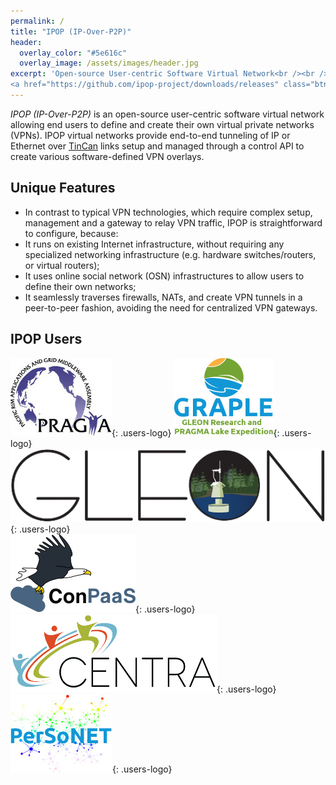 ```yaml
---
permalink: /
title: "IPOP (IP-Over-P2P)"
header:
  overlay_color: "#5e616c"
  overlay_image: /assets/images/header.jpg
excerpt: 'Open-source User-centric Software Virtual Network<br /><br />
<a href="https://github.com/ipop-project/downloads/releases" class="btn btn--light-outline btn--small">Official Release 16.08.1, September 2016</a>'
---
```

*IPOP (IP-Over-P2P)* is an open-source user-centric software virtual network allowing end users to define and create their own virtual private networks (VPNs). IPOP virtual networks provide end-to-end tunneling of IP or Ethernet over [TinCan] links setup and managed through a control API to create various software-defined VPN overlays.

## Unique Features

- In contrast to typical VPN technologies, which require complex setup, management and a gateway to relay VPN traffic, IPOP is straightforward to configure, because:
- It runs on existing Internet infrastructure, without requiring any specialized networking infrastructure (e.g. hardware switches/routers, or virtual routers);
- It uses online social network (OSN) infrastructures to allow users to define their own networks;
- It seamlessly traverses firewalls, NATs, and create VPN tunnels in a peer-to-peer fashion, avoiding the need for centralized VPN gateways.

## IPOP Users

[![PRAGMA](assets/images/pragma.jpg)](http://pragma-grid.net){: .users-logo} [![GRAPLE](assets/images/graple.jpg)](http://graple.org/){: .users-logo} [![GLEON](assets/images/gleon.png)](http://www.gleon.org/){: .users-logo}  
[![ConPaaS](assets/images/conpaas.png)](http://www.conpaas.eu/){: .users-logo} [![CENTRA](assets/images/centra.png)](http://www.globalcentra.org/){: .users-logo} [![PerSoNET](assets/images/personet.jpg)](personet){: .users-logo}

[TinCan]: tincan/